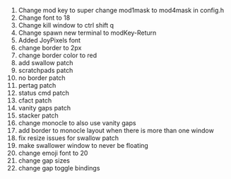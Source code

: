 01. Change mod key to super
        change mod1mask to mod4mask in config.h
02. Change font to 18
03. Change kill window to ctrl shift q
04. Change spawn new terminal to modKey-Return
05. Added JoyPixels font
06. change border to 2px
07. change border color to red
08. add swallow patch
09. scratchpads patch
10. no border patch
11. pertag patch
12. status cmd patch
13. cfact patch
14. vanity gaps patch
15. stacker patch
16. change monocle to also use vanity gaps
17. add border to monocle layout when there is more than one window
18. fix resize issues for swallow patch
19. make swallower window to never be floating
20. change emoji font to 20
21. change gap sizes
22. change gap toggle bindings
